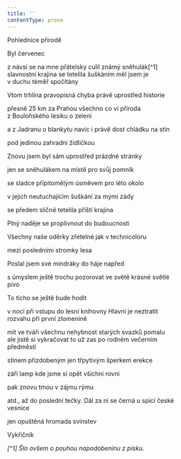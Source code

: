 ```yaml
---
title: ''
contentType: prose
---
```


<section>

Pohlednice přírodě

Byl červenec

z návsi se na mne přátelsky culil známý sněhulák[^1]  
slavnostní krajina se tetelila šuškáním měl jsem je  
v duchu téměř spočítány

Vtom trhlina pravopisná chyba právě uprostřed historie

přesně 25 km za Prahou všechno co ví příroda  
z Bouloňského lesíku o zeleni

a z Jadranu o blankytu navíc i právě dost chládku na stín

pod jedinou zahradní židličkou

Znovu jsem byl sám uprostřed prázdné stránky

jen se sněhulákem na místě pro svůj pomník

se sladce připitomělým úsměvem pro léto okolo

v jejich neutuchajícím šuškání za mými zády

se předem sličně tetelila příští krajina

Plný naděje se proplivnout do budoucnosti

Všechny naše oděrky zřetelné jak v technicoloru

mezi posledními stromky lesa

Poslal jsem své mindráky do háje napřed

s úmyslem ještě trochu pozorovat ve světě krásné světlé  
pivo

To ticho se ještě bude hodit

v noci při vstupu do lesní knihovny Hlavní je neztratit  
rozvahu při první zlomenině

mít ve tváři všechnu nehybnost starých svazků pomalu  
ale jistě si vykračovat to už zas po rodném večerním  
předměstí

stínem přizdobeným jen třpytivým šperkem erekce

září lamp kde jsme si opět všichni rovni

pak znovu tmou v zájmu rýmu

atd., až do poslední tečky. Dál za ní se černá u spící české  
vesnice

jen opuštěná hromada svinstev

Vykřičník

_[^1] Šlo ovšem o pouhou napodobeninu z písku._

</section>
